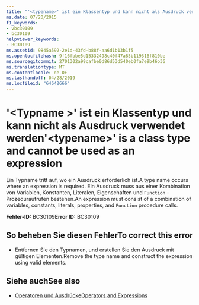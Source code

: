 ```yaml
---
title: "'<typename>' ist ein Klassentyp und kann nicht als Ausdruck verwendet werden"
ms.date: 07/20/2015
f1_keywords:
- vbc30109
- bc30109
helpviewer_keywords:
- BC30109
ms.assetid: 9845a592-2e1d-43fd-b88f-aa6d1b13b1f5
ms.openlocfilehash: 9f16fbbe5d15332498c40f47a85b119316f810be
ms.sourcegitcommit: 2701302a99cafbe0d86d53d540eb0fa7e9b46b36
ms.translationtype: MT
ms.contentlocale: de-DE
ms.lasthandoff: 04/28/2019
ms.locfileid: "64642666"
---
```

# <a name="typename-is-a-class-type-and-cannot-be-used-as-an-expression"></a><span data-ttu-id="474fc-102">'\<Typname >' ist ein Klassentyp und kann nicht als Ausdruck verwendet werden</span><span class="sxs-lookup"><span data-stu-id="474fc-102">'\<typename>' is a class type and cannot be used as an expression</span></span>
<span data-ttu-id="474fc-103">Ein Typname tritt auf, wo ein Ausdruck erforderlich ist.</span><span class="sxs-lookup"><span data-stu-id="474fc-103">A type name occurs where an expression is required.</span></span> <span data-ttu-id="474fc-104">Ein Ausdruck muss aus einer Kombination von Variablen, Konstanten, Literalen, Eigenschaften und `Function` -Prozeduraufrufen bestehen.</span><span class="sxs-lookup"><span data-stu-id="474fc-104">An expression must consist of a combination of variables, constants, literals, properties, and `Function` procedure calls.</span></span>  
  
 <span data-ttu-id="474fc-105">**Fehler-ID:** BC30109</span><span class="sxs-lookup"><span data-stu-id="474fc-105">**Error ID:** BC30109</span></span>  
  
## <a name="to-correct-this-error"></a><span data-ttu-id="474fc-106">So beheben Sie diesen Fehler</span><span class="sxs-lookup"><span data-stu-id="474fc-106">To correct this error</span></span>  
  
- <span data-ttu-id="474fc-107">Entfernen Sie den Typnamen, und erstellen Sie den Ausdruck mit gültigen Elementen.</span><span class="sxs-lookup"><span data-stu-id="474fc-107">Remove the type name and construct the expression using valid elements.</span></span>  
  
## <a name="see-also"></a><span data-ttu-id="474fc-108">Siehe auch</span><span class="sxs-lookup"><span data-stu-id="474fc-108">See also</span></span>

- [<span data-ttu-id="474fc-109">Operatoren und Ausdrücke</span><span class="sxs-lookup"><span data-stu-id="474fc-109">Operators and Expressions</span></span>](../../visual-basic/programming-guide/language-features/operators-and-expressions/index.md)
